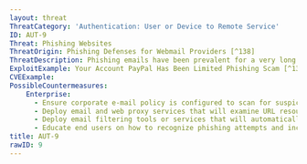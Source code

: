 ```yaml
---
layout: threat
ThreatCategory: 'Authentication: User or Device to Remote Service'
ID: AUT-9
Threat: Phishing Websites
ThreatOrigin: Phishing Defenses for Webmail Providers [^138]
ThreatDescription: Phishing emails have been prevalent for a very long time. These emails typically link to websites geared at specific individuals, departments, or companies, and may be designed to look like their genuine counterpart with the intention of capturing credentials.
ExploitExample: Your Account PayPal Has Been Limited Phishing Scam [^139]
CVEExample:
PossibleCountermeasures:
    Enterprise:
      - Ensure corporate e-mail policy is configured to scan for suspicious files, executables, or attachments, and segregate such emails to increase end-user awareness of their potential to contain malicious content.
      - Deploy email and web proxy services that will examine URL resources for malicious content, and if any is found, prevent delivery of the message to the intended recipient.
      - Deploy email filtering tools or services that will automatically remove detected URLs from the body of emails from untrusted domains.
      - Educate end users on how to recognize phishing attempts and increase their awareness of techniques to browse safely from mobile devices, such as tap-and-hold on a hyperlink to examine its associated URL.
title: AUT-9
rawID: 9
---
```

